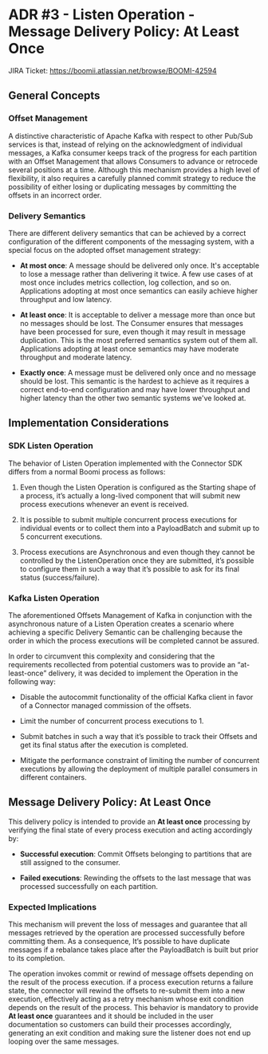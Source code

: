 # ADR #3 - Listen Operation - Message Delivery Policy: At Least Once

JIRA Ticket: https://boomii.atlassian.net/browse/BOOMI-42594

## General Concepts

### Offset Management
A distinctive characteristic of Apache Kafka with respect to other Pub/Sub services is that, instead of relying on the acknowledgment of individual messages, a Kafka consumer keeps track of the progress for each partition with an Offset Management that allows Consumers to advance or retrocede several positions at a time.
Although this mechanism provides a high level of flexibility, it also requires a carefully planned commit strategy to reduce the possibility of either losing or duplicating messages by committing the offsets in an incorrect order.

### Delivery Semantics
There are different delivery semantics that can be achieved by a correct configuration of the different components of the messaging system, with a special focus on the adopted offset management strategy:

- **At most once**: A message should be delivered only once. It's acceptable to lose a message rather than delivering it twice. A few use cases of at most once includes metrics collection, log collection, and so on. Applications adopting at most once semantics can easily achieve higher throughput and low latency.

- **At least once**: It is acceptable to deliver a message more than once but no messages should be lost. The Consumer ensures that messages have been processed for sure, even though it may result in message duplication. This is the most preferred semantics system out of them all. Applications adopting at least once semantics may have moderate throughput and moderate latency.

- **Exactly once**: A message must be delivered only once and no message should be lost. This semantic is the hardest to achieve as it requires a correct end-to-end configuration and may have lower throughput and higher latency than the other two semantic systems we've looked at.

## Implementation Considerations

### SDK Listen Operation
The behavior of  Listen Operation implemented with the Connector SDK differs from a normal Boomi process as follows:

1. Even though the Listen Operation is configured as the Starting shape of a process, it’s actually a long-lived component that will submit new process executions whenever an event is received.

2. It is possible to submit multiple concurrent process executions for individual events or to collect them into a PayloadBatch and submit up to 5 concurrent executions.

3. Process executions are Asynchronous and even though they cannot be controlled by the ListenOperation once they are submitted, it’s possible to configure them in such a way that it’s possible to ask for its final status (success/failure).


### Kafka Listen Operation
The aforementioned Offsets Management of Kafka in conjunction with the asynchronous nature of a Listen Operation creates a scenario where achieving a specific Delivery Semantic can be challenging because the order in which the process executions will be completed cannot be assured.

In order to circumvent this complexity and considering that the requirements recollected from potential customers was to provide an “at-least-once” delivery, it was decided to implement the Operation in the following way:

- Disable the autocommit functionality of the official Kafka client in favor of a Connector managed commission of the offsets.

- Limit the number of concurrent process executions to 1.

- Submit batches in such a way that it’s possible to track their Offsets and get its final status after the execution is completed.

- Mitigate the performance constraint of limiting the number of concurrent executions by allowing the deployment of multiple parallel consumers in different containers.

## Message Delivery Policy: At Least Once

This delivery policy is intended to provide an **At least once** processing by verifying the final state of every process execution and acting accordingly by:

- **Successful execution**: Commit Offsets belonging to partitions that are still assigned to the consumer.

- **Failed executions**: Rewinding the offsets to the last message that was processed successfully on each partition.

### Expected Implications

This mechanism will prevent the loss of messages and guarantee that all messages retrieved by the operation are processed successfully before committing them. 
As a consequence, It’s possible to have duplicate messages if a rebalance takes place after the PayloadBatch is built but prior to its completion.

The operation invokes commit or rewind of message offsets depending on the result of the process execution. 
if a process execution returns a failure state, the connector will rewind the offsets to re-submit them into a new execution, effectively acting as a retry mechanism whose exit condition depends on the result of the process.
This behavior is mandatory to provide **At least once** guarantees and it should be included in the user documentation so customers can build their processes accordingly, generating an exit condition and making sure the listener does not end up looping over the same messages.

